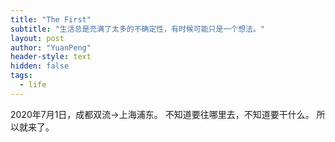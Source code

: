 ```yaml
---
title: "The First"
subtitle: "生活总是充满了太多的不确定性，有时候可能只是一个想法。"
layout: post
author: "YuanPeng"
header-style: text
hidden: false
tags:
  - life
---
```


2020年7月1日，成都双流->上海浦东。
不知道要往哪里去，不知道要干什么。
所以就来了。